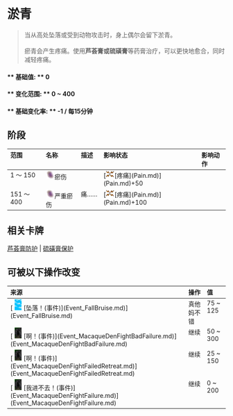 # 淤青  
> 当从高处坠落或受到动物攻击时，身上偶尔会留下淤青。<br><br>瘀青会产生疼痛。使用<b>芦荟膏或硫磺膏</b>等药膏治疗，可以更快地愈合，同时减轻疼痛。  
  
#### ** 基础值: ** 0   
#### ** 变化范围: ** 0 ~ 400  
#### ** 基础变化率: ** -1 / 每15分钟   
## 阶段  
<table class="table table-bordered" data-toggle="table"  ><thead style=""><tr ><th  style="text-align:left;vertical-align:top;"  >范围</th><th  style="text-align:left;vertical-align:top;"  >名称</th><th  style="text-align:left;vertical-align:top;"  >描述</th><th  style="text-align:left;vertical-align:top;"  >影响状态</th><th  style="text-align:left;vertical-align:top;"  data-sortable="true"  >影响动作</th></tr></thead><tr ><td  style="text-align:left;vertical-align:top;"  >1 ～ 150</td><td  style="text-align:left;vertical-align:top;"  ><div style="width:20px;display:inline-block;text-align:center"><img decoding="async" src="../wiki/Sprite/Bruise.png" href="a.md" style="max-width:20px;max-height:20px;"></div>瘀伤</td><td  style="text-align:left;vertical-align:top;"  ></td><td  style="text-align:left;vertical-align:top;"  >[<div style="width:20px;display:inline-block;text-align:center"><img decoding="async" src="../wiki/Sprite/Pain.png" href="a.md" style="max-width:20px;max-height:20px;"></div>[疼痛](Pain.md)](Pain.md)+50</td><td  style="text-align:left;vertical-align:top;"  ></td></tr><tr ><td  style="text-align:left;vertical-align:top;"  >151 ～ 400</td><td  style="text-align:left;vertical-align:top;"  ><div style="width:20px;display:inline-block;text-align:center"><img decoding="async" src="../wiki/Sprite/Bruise.png" href="a.md" style="max-width:20px;max-height:20px;"></div>严重瘀伤</td><td  style="text-align:left;vertical-align:top;"  >痛……</td><td  style="text-align:left;vertical-align:top;"  >[<div style="width:20px;display:inline-block;text-align:center"><img decoding="async" src="../wiki/Sprite/Pain.png" href="a.md" style="max-width:20px;max-height:20px;"></div>[疼痛](Pain.md)](Pain.md)+100</td><td  style="text-align:left;vertical-align:top;"  ></td></tr></tbody></table>  
  
## 相关卡牌  
[芦荟膏防护](AloeVeraGelProtection.md)  |  [硫磺膏保护](BrimstoneGelProtection.md)  
## 可被以下操作改变  
<table class="table table-bordered" data-toggle="table"  ><thead style=""><tr ><th  style="text-align:left;vertical-align:top;"  >来源</th><th  style="text-align:left;vertical-align:top;"  >操作</th><th  style="text-align:left;vertical-align:top;"  >值</th></tr></thead><tr ><td  style="text-align:left;vertical-align:top;"  >[<div style="width:25px;display:inline-block;text-align:center"><img decoding="async" src="../wiki/Sprite/WeatherPartiallyCloudy_Full.png" href="a.md" style="max-width:25px;max-height:25px;"></div>[坠落！(事件)](Event_FallBruise.md)](Event_FallBruise.md)</td><td  style="text-align:left;vertical-align:top;"  >真他妈不错</td><td  style="text-align:left;vertical-align:top;"  >75 ~ 125</td></tr><tr ><td  style="text-align:left;vertical-align:top;"  >[<div style="width:25px;display:inline-block;text-align:center"><img decoding="async" src="../wiki/Sprite/MacaqueDen.png" href="a.md" style="max-width:25px;max-height:25px;"></div>[啊！(事件)](Event_MacaqueDenFightBadFailure.md)](Event_MacaqueDenFightBadFailure.md)</td><td  style="text-align:left;vertical-align:top;"  >继续</td><td  style="text-align:left;vertical-align:top;"  >50 ~ 300</td></tr><tr ><td  style="text-align:left;vertical-align:top;"  >[<div style="width:25px;display:inline-block;text-align:center"><img decoding="async" src="../wiki/Sprite/MacaqueDen.png" href="a.md" style="max-width:25px;max-height:25px;"></div>[啊！(事件)](Event_MacaqueDenFightFailedRetreat.md)](Event_MacaqueDenFightFailedRetreat.md)</td><td  style="text-align:left;vertical-align:top;"  >继续</td><td  style="text-align:left;vertical-align:top;"  >25 ~ 150</td></tr><tr ><td  style="text-align:left;vertical-align:top;"  >[<div style="width:25px;display:inline-block;text-align:center"><img decoding="async" src="../wiki/Sprite/MacaqueDen.png" href="a.md" style="max-width:25px;max-height:25px;"></div>[我进不去！(事件)](Event_MacaqueDenFightFailure.md)](Event_MacaqueDenFightFailure.md)</td><td  style="text-align:left;vertical-align:top;"  >继续</td><td  style="text-align:left;vertical-align:top;"  >0 ~ 200</td></tr></tbody></table>  
  


<script>document.title="淤青 - 卡牌生存百科 Card Survival Wiki";</script>